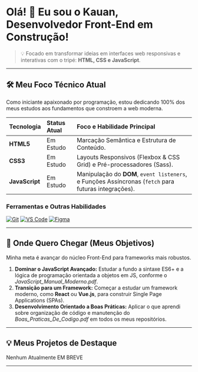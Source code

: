 # Olá! 👋 Eu sou o Kauan, Desenvolvedor Front-End em Construção!

> 💡 Focado em transformar ideias em interfaces web responsivas e interativas com o tripé: **HTML, CSS e JavaScript**.

---

## 🛠️ Meu Foco Técnico Atual

Como iniciante apaixonado por programação, estou dedicando 100% dos meus estudos aos fundamentos que constroem a web moderna.

| Tecnologia | Status Atual | Foco e Habilidade Principal |
| :--- | :--- | :--- |
| **HTML5** | Em Estudo | Marcação Semântica e Estrutura de Conteúdo. |
| **CSS3** | Em Estudo | Layouts Responsivos (Flexbox & CSS Grid) e Pré-processadores (Sass). |
| **JavaScript** | Em Estudo | Manipulação do **DOM**, `event listeners`, e Funções Assíncronas (`fetch` para futuras integrações). |

### Ferramentas e Outras Habilidades

[![Git](https://img.shields.io/badge/Git-F05032?style=for-the-badge&logo=git&logoColor=white)](https://git-scm.com/)
[![VS Code](https://img.shields.io/badge/VS%20Code-007ACC?style=for-the-badge&logo=visual-studio-code&logoColor=white)](https://code.visualstudio.com/)
[![Figma](https://img.shields.io/badge/Figma-F24E1E?style=for-the-badge&logo=figma&logoColor=white)](https://www.figma.com/)

---

## 🚀 Onde Quero Chegar (Meus Objetivos)

Minha meta é avançar do núcleo Front-End para frameworks mais robustos.

1.  **Dominar o JavaScript Avançado:** Estudar a fundo a sintaxe ES6+ e a lógica de programação orientada a objetos em JS, conforme o *JavaScript\_Manual\_Moderno.pdf*.
2.  **Transição para um Framework:** Começar a estudar um framework moderno, como **React** ou **Vue.js**, para construir Single Page Applications (SPAs).
3.  **Desenvolvimento Orientado a Boas Práticas:** Aplicar o que aprendi sobre organização de código e manutenção do *Boas\_Praticas\_De\_Codigo.pdf* em todos os meus repositórios.

---

## 💡 Meus Projetos de Destaque

Nenhum Atualmente 
EM BREVE

---


